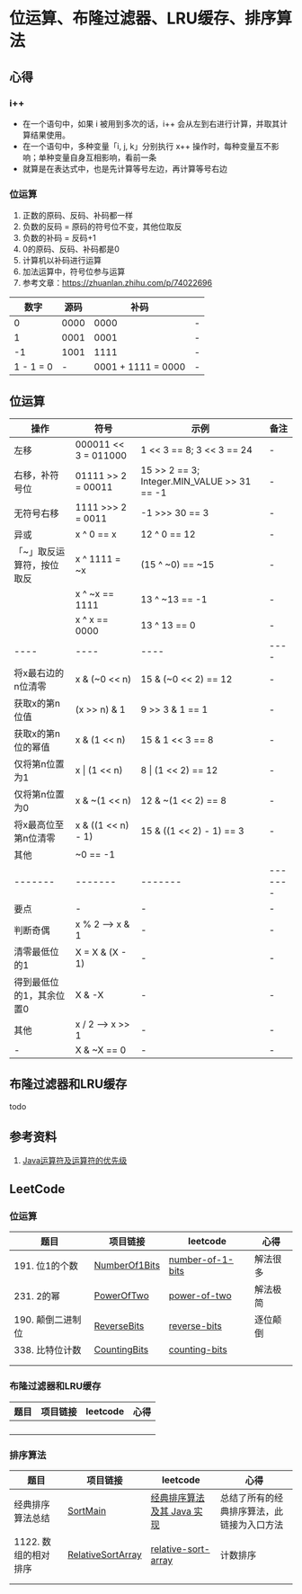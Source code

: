 # 位运算、布隆过滤器、LRU缓存、排序算法

## 心得

### i++

- 在一个语句中，如果 i 被用到多次的话，i++ 会从左到右进行计算，并取其计算结果使用。
- 在一个语句中，多种变量「i, j, k」分别执行 x++ 操作时，每种变量互不影响；单种变量自身互相影响，看前一条
- 就算是在表达式中，也是先计算等号左边，再计算等号右边

### 位运算

1. 正数的原码、反码、补码都一样
2. 负数的反码 = 原码的符号位不变，其他位取反
3. 负数的补码 = 反码+1
4. 0的原码、反码、补码都是0
5. 计算机以补码进行运算
6. 加法运算中，符号位参与运算
7. 参考文章：https://zhuanlan.zhihu.com/p/74022696

| 数字        | 源码   | 补码                 |     |
|-----------|------|--------------------|-----|
| 0         | 0000 | 0000               | -   |
| 1         | 0001 | 0001               | -   |
| -1        | 1001 | 1111               | -   |
| 1 - 1 = 0 |  -   | 0001 + 1111 = 0000 | -   |

## 位运算

| 操作            | 符号                   | 示例                                          | 备注      |
|---------------|----------------------|---------------------------------------------|---------|
| 左移            | 000011 << 3 = 011000 | 1 << 3 == 8; 3 << 3 == 24                   | -       |
| 右移，补符号位       | 01111 >> 2 = 00011   | 15 >> 2 == 3; Integer.MIN_VALUE >> 31 == -1 | -       |
| 无符号右移         | 1111 >>> 2 = 0011    | -1 >>> 30 == 3                              | -       |
| 异或            | x ^ 0 == x           | 12 ^ 0 == 12                                | -       |
| 「~」取反运算符，按位取反 | x ^ 1111 = ~x        | (15 ^ ~0) == ~15                            | -       |
|               | x ^ ~x == 1111       | 13 ^ ~13 == -1                              | -       |
|               | x ^ x == 0000        | 13 ^ 13 == 0                                | -       |
| ----          | ----                 | ----                                        | ----    |
| 将x最右边的n位清零    | x & (~0 << n)        | 15 & (~0 << 2) == 12                        | -       |
| 获取x的第n位值      | (x >> n) & 1         | 9 >> 3 & 1 == 1                             | -       |
| 获取x的第n位的幂值    | x & (1 << n)         | 15 & 1 << 3 == 8                            | -       |
| 仅将第n位置为1      | x &#124; (1 << n)    | 8 &#124; (1 << 2) == 12                     | -       |
| 仅将第n位置为0      | x & ~(1 << n)        | 12 & ~(1 << 2) == 8                         | -       |
| 将x最高位至第n位清零   | x & ((1 << n) - 1)   | 15 & ((1 << 2) - 1) == 3                    | -       |
| 其他            | ~0 == -1             |||
| -------       | -------              | -------                                     | ------- |
| 要点            | -                    | -                                           | -       |
| 判断奇偶          | x % 2 —> x & 1       | -                                           | -       |
| 清零最低位的1       | X = X & (X - 1)      | -                                           | -       |
| 得到最低位的1，其余位置0 | X & -X               | -                                           | -       |
| 其他            | x / 2 —> x >> 1      | -                                           | -       |
| -             | X & ~X == 0          | -                                           | -       |

## 布隆过滤器和LRU缓存

todo

## 参考资料

1. [Java运算符及运算符的优先级](https://www.jianshu.com/p/9d2204712097)

## LeetCode

### 位运算

| 题目 | 项目链接 | leetcode | 心得 |
|---|---|---|---|
| 191. 位1的个数 | [NumberOf1Bits](leetcode8/NumberOf1Bits.java) | [number-of-1-bits](https://leetcode-cn.com/problems/number-of-1-bits/) | 解法很多 |
| 231. 2的幂 | [PowerOfTwo](leetcode8/PowerOfTwo.java) | [power-of-two](https://leetcode-cn.com/problems/power-of-two/) | 解法极简 |
| 190. 颠倒二进制位 | [ReverseBits](leetcode8/ReverseBits.java) | [reverse-bits](https://leetcode-cn.com/problems/reverse-bits/) | 逐位颠倒 |
| 338. 比特位计数 |[CountingBits](leetcode8/CountingBits.java) | [counting-bits](https://leetcode-cn.com/problems/counting-bits/) |   |
|  | []() | []() |   |
|  |  |  |   |

### 布隆过滤器和LRU缓存

| 题目 | 项目链接 | leetcode | 心得 |
|---|---|---|---|
|  | []() | []() |   |
|  | []() | []() |   |
|  | []() | []() |   |
|  |  |  |   |

### 排序算法

| 题目 | 项目链接 | leetcode | 心得 |
|---|---|---|---|
| 经典排序算法总结 | [SortMain](leetcode8/sort) | [经典排序算法及其 Java 实现](https://www.jianshu.com/p/8e708994e123) | 总结了所有的经典排序算法，此链接为入口方法 |
| 1122. 数组的相对排序 | [RelativeSortArray](leetcode8/RelativeSortArray.java) | [relative-sort-array](https://leetcode-cn.com/problems/relative-sort-array/) | 计数排序 |
|  | []() | []() |   |
|  |  |  |   |
